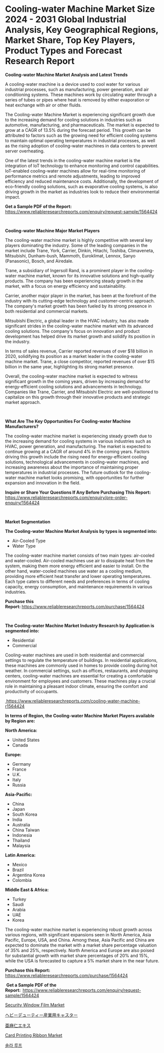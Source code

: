 <p><h1>Cooling-water Machine Market Size 2024 - 2031 Global Industrial Analysis, Key Geographical Regions, Market Share, Top Key Players, Product Types and Forecast Research Report</h1></p><p><strong>Cooling-water Machine Market Analysis and Latest Trends</strong></p>
<p><p>A cooling-water machine is a device used to cool water for various industrial processes, such as manufacturing, power generation, and air conditioning systems. These machines work by circulating water through a series of tubes or pipes where heat is removed by either evaporation or heat exchange with air or other fluids.</p><p>The Cooling-water Machine Market is experiencing significant growth due to the increasing demand for cooling solutions in industries such as automotive, manufacturing, and pharmaceuticals. The market is expected to grow at a CAGR of 13.5% during the forecast period. This growth can be attributed to factors such as the growing need for efficient cooling systems to maintain optimal operating temperatures in industrial processes, as well as the rising adoption of cooling-water machines in data centers to prevent server overheating.</p><p>One of the latest trends in the cooling-water machine market is the integration of IoT technology to enhance monitoring and control capabilities. IoT-enabled cooling-water machines allow for real-time monitoring of performance metrics and remote adjustments, leading to improved efficiency and reduced maintenance costs. Additionally, the development of eco-friendly cooling solutions, such as evaporative cooling systems, is also driving growth in the market as industries look to reduce their environmental impact.</p></p>
<p><strong>Get a Sample PDF of the Report:&nbsp;</strong> <a href="https://www.reliableresearchreports.com/enquiry/request-sample/1564424">https://www.reliableresearchreports.com/enquiry/request-sample/1564424</a></p>
<p>&nbsp;</p>
<p><strong>Cooling-water Machine Major Market Players</strong></p>
<p><p>The cooling-water machine market is highly competitive with several key players dominating the industry. Some of the leading companies in the market include Trane, York, Carrier, Dinkin, Hitachi, Toshiba, Climaveneta, Mitsubishi, Dunham-bush, Mammoth, Euroklimat, Lennox, Sanyo (Panasonic), Bosch, and Airedale.</p><p>Trane, a subsidiary of Ingersoll Rand, is a prominent player in the cooling-water machine market, known for its innovative solutions and high-quality products. The company has been experiencing steady growth in the market, with a focus on energy efficiency and sustainability.</p><p>Carrier, another major player in the market, has been at the forefront of the industry with its cutting-edge technology and customer-centric approach. The company's market growth has been fueled by its strong presence in both residential and commercial markets.</p><p>Mitsubishi Electric, a global leader in the HVAC industry, has also made significant strides in the cooling-water machine market with its advanced cooling solutions. The company's focus on innovation and product development has helped drive its market growth and solidify its position in the industry.</p><p>In terms of sales revenue, Carrier reported revenues of over $18 billion in 2020, solidifying its position as a market leader in the cooling-water machine market. Trane, a close competitor, reported revenues of over $15 billion in the same year, highlighting its strong market presence.</p><p>Overall, the cooling-water machine market is expected to witness significant growth in the coming years, driven by increasing demand for energy-efficient cooling solutions and advancements in technology. Companies like Trane, Carrier, and Mitsubishi Electric are well-positioned to capitalize on this growth through their innovative products and strategic market approach.</p></p>
<p>&nbsp;</p>
<p><strong>What Are The Key Opportunities For Cooling-water Machine Manufacturers?</strong></p>
<p><p>The cooling-water machine market is experiencing steady growth due to the increasing demand for cooling systems in various industries such as HVAC, power generation, and manufacturing. The market is expected to continue growing at a CAGR of around 4% in the coming years. Factors driving this growth include the rising need for energy-efficient cooling solutions, technological advancements in cooling-water machines, and increasing awareness about the importance of maintaining proper temperatures in industrial processes. The future outlook for the cooling-water machine market looks promising, with opportunities for further expansion and innovation in the field.</p></p>
<p><strong>Inquire or Share Your Questions If Any Before Purchasing This Report:</strong> <a href="https://www.reliableresearchreports.com/enquiry/pre-order-enquiry/1564424">https://www.reliableresearchreports.com/enquiry/pre-order-enquiry/1564424</a></p>
<p>&nbsp;</p>
<p><strong>Market Segmentation</strong></p>
<p><strong>The Cooling-water Machine Market Analysis by types is segmented into:</strong></p>
<p><ul><li>Air-Cooled Type</li><li>Water Type</li></ul></p>
<p><p>The cooling-water machine market consists of two main types: air-cooled and water-cooled. Air-cooled machines use air to dissipate heat from the system, making them more energy efficient and easier to install. On the other hand, water-cooled machines use water as a cooling medium, providing more efficient heat transfer and lower operating temperatures. Each type caters to different needs and preferences in terms of cooling capacity, energy consumption, and maintenance requirements in various industries.</p></p>
<p><strong>Purchase this Report:&nbsp;</strong><a href="https://www.reliableresearchreports.com/purchase/1564424">https://www.reliableresearchreports.com/purchase/1564424</a></p>
<p>&nbsp;</p>
<p><strong>The Cooling-water Machine Market Industry Research by Application is segmented into:</strong></p>
<p><ul><li>Residential</li><li>Commercial</li></ul></p>
<p><p>Cooling-water machines are used in both residential and commercial settings to regulate the temperature of buildings. In residential applications, these machines are commonly used in homes to provide cooling during hot weather. In commercial settings, such as offices, restaurants, and shopping centers, cooling-water machines are essential for creating a comfortable environment for employees and customers. These machines play a crucial role in maintaining a pleasant indoor climate, ensuring the comfort and productivity of occupants.</p></p>
<p><a href="https://www.reliableresearchreports.com/cooling-water-machine-r1564424">&nbsp;https://www.reliableresearchreports.com/cooling-water-machine-r1564424</a></p>
<p><strong>In terms of Region, the Cooling-water Machine Market Players available by Region are:</strong></p>
<p>
    <p> <strong> North America: </strong>
        <ul>
            <li>United States</li>
            <li>Canada</li>
        </ul>
        </p> 
    <p> <strong> Europe: </strong>
        <ul>
            <li>Germany</li>
            <li>France</li>
            <li>U.K.</li>
            <li>Italy</li>
            <li>Russia</li>
        </ul>
        </p> 
    <p> <strong> Asia-Pacific: </strong>
        <ul>
            <li>China</li>
            <li>Japan</li>
            <li>South Korea</li>
            <li>India</li>
            <li>Australia</li>
            <li>China Taiwan</li>
            <li>Indonesia</li>
            <li>Thailand</li>
            <li>Malaysia</li>
        </ul>
        </p> 
    <p> <strong> Latin America: </strong>
        <ul>
            <li>Mexico</li>
            <li>Brazil</li>
            <li>Argentina Korea</li>
            <li>Colombia</li>
        </ul>
        </p> 
    <p> <strong> Middle East & Africa: </strong>
        <ul>
            <li>Turkey</li>
            <li>Saudi</li>
            <li>Arabia</li>
            <li>UAE</li>
            <li>Korea</li>
        </ul>
    </p>
    </p>
<p><p>The cooling-water machine market is experiencing robust growth across various regions, with significant expansions seen in North America, Asia Pacific, Europe, USA, and China. Among these, Asia Pacific and China are expected to dominate the market with a market share percentage valuation of 35% and 25%, respectively. North America and Europe are also poised for substantial growth with market share percentages of 20% and 15%, while the USA is forecasted to capture a 5% market share in the near future.</p></p>
<p><strong>Purchase this Report: </strong><a href="https://www.reliableresearchreports.com/purchase/1564424">https://www.reliableresearchreports.com/purchase/1564424</a></p>
<p>&nbsp;<strong>Get a Sample PDF of the Report:&nbsp;&nbsp;</strong><a href="https://www.reliableresearchreports.com/enquiry/request-sample/1564424">https://www.reliableresearchreports.com/enquiry/request-sample/1564424</a></p>
<p><strong></strong></p>
<p><p><a href="https://issuu.com/reportprime-2/docs/security-window-film-market-size-2030.pptx">Security Window Film Market</a></p><p><a href="https://medium.com/@hugofirst21/%E9%87%8D%E5%BD%B9%E9%87%8D%E5%BD%B9%E7%94%A3%E6%A5%AD%E7%94%A8%E3%82%AD%E3%83%A3%E3%82%B9%E3%82%BF%E3%83%BC%E5%B8%82%E5%A0%B4%E3%81%AE%E5%88%86%E6%9E%90-%E3%82%B0%E3%83%AD%E3%83%BC%E3%83%90%E3%83%AB%E7%94%A3%E6%A5%AD%E3%81%AE%E8%A6%96%E7%82%B9%E3%81%A8%E4%BA%88%E6%B8%AC-2024%E5%B9%B4%E3%81%8B%E3%82%892031%E5%B9%B4-bdd5e63e83b6">ヘビーデューティー産業用キャスター</a></p><p><a href="https://medium.com/@carlieshields/%E4%BA%9C%E9%BA%BB%E4%BB%81%E3%82%A8%E3%82%AD%E3%82%B9%E5%B8%82%E5%A0%B4%E8%AA%BF%E6%9F%BB%E3%83%AC%E3%83%9D%E3%83%BC%E3%83%88-%E3%81%9D%E3%81%AE%E6%AD%B4%E5%8F%B2%E3%81%A82024%E5%B9%B4%E3%81%8B%E3%82%892031%E5%B9%B4%E3%81%BE%E3%81%A7%E3%81%AE%E4%BA%88%E6%B8%AC-7ff548a5fbcd">亜麻仁エキス</a></p><p><a href="https://issuu.com/reportprime-2/docs/card-printing-ribbon-market-size-2030.pptx">Card Printing Ribbon Market</a></p><p><a href="https://medium.com/@emmettsaynford43546/%ED%83%9C%EC%96%91-%EC%97%90%EB%84%88%EC%A7%80-%EC%A7%80%EB%B6%95-%EC%8B%9C%EC%9E%A5-%EC%9C%A0%ED%98%95-%EC%9D%91%EC%9A%A9-%EB%B0%8F-%EC%A7%80%EB%A6%AC%EB%B3%84-%EC%A2%85%ED%95%A9-%ED%8F%89%EA%B0%80-c1d43eccb8a0">솔라 루프</a></p></p>